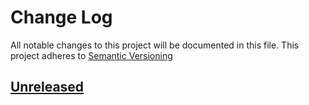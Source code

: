 # Change Log
All notable changes to this project will be documented in this file.
This project adheres to [Semantic Versioning](http://semver.org/)

<!--
- List releases in reverse-chronological order (newest on top).
- Write all dates in YYYY-MM-DD format. (Example: 2012-06-02 for June 2nd, 2012.)
- It’s international, sensible, and language-independent.

- Group changes to describe their impact on the project, as follows:
### Added for new features.
### Changed for changes in existing functionality.
### Deprecated for once-stable features removed in upcoming releases.
### Removed for deprecated features removed in this release.
### Fixed for any bug fixes.
### Security to invite users to upgrade in case of vulnerabilities.
-->

## [Unreleased]

[Unreleased]: https://github.com/michaelmitchell/react-responsive-context-provider/compare/...HEAD
